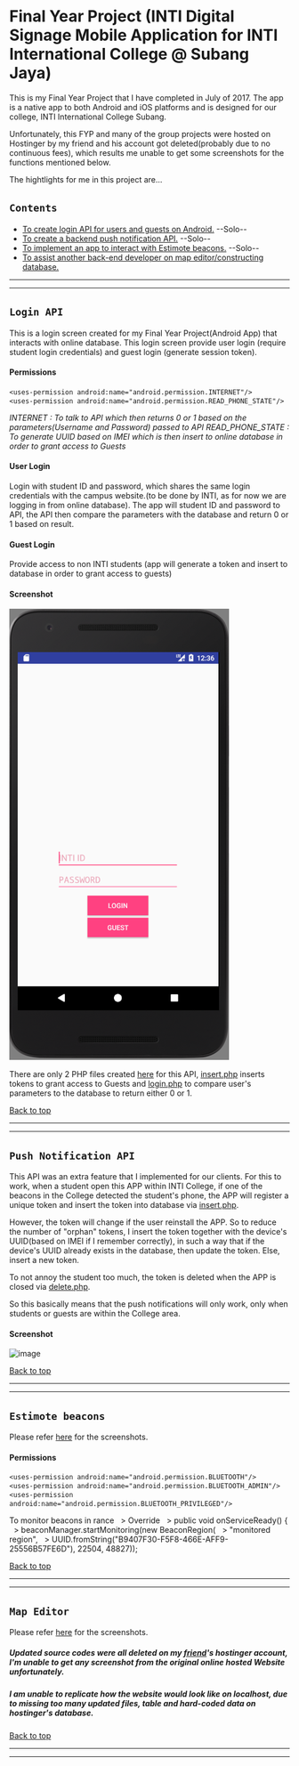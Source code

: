 # Final Year Project (INTI Digital Signage Mobile Application for INTI International College @ Subang Jaya)
This is my Final Year Project that I have completed in July of 2017. 
The app is a native app to both Android and iOS platforms and is designed for our college, INTI International College Subang.

Unfortunately, this FYP and many of the group projects were hosted on Hostinger by my friend and his account got deleted(probably due to no continuous fees), which results me unable to get some screenshots for the functions mentioned below.

The hightlights for me in this project are...

## `Contents`
* [To create login API for users and guests on Android.](#login-api)            --Solo--
* [To create a backend push notification API.](#push-notification-api)          --Solo--
* [To implement an app to interact with Estimote beacons.](#estimote-beacons)   --Solo--
* [To assist another back-end developer on map editor/constructing database.](#map-editor)


****************************************************************************************************************************************
****************************************************************************************************************************************
## `Login API`
This is a login screen created for my Final Year Project(Android App) that interacts with online database.
This login screen provide user login (require student login credentials) and guest login (generate session token).

#### Permissions     
    <uses-permission android:name="android.permission.INTERNET"/>
    <uses-permission android:name="android.permission.READ_PHONE_STATE"/>
*INTERNET        : To talk to API which then returns 0 or 1 based on the parameters(Username and Password) passed to API
READ_PHONE_STATE : To generate UUID based on IMEI which is then insert to online database in order to grant access to Guests*    
    
#### User Login     
Login with student ID and password, which shares the same login credentials with the campus website.(to be done by INTI, as for now we are logging in from online database). The app will student ID and password to API, the API then compare the parameters with the database and return 0 or 1 based on result.

#### Guest Login
Provide access to non INTI students (app will generate a token and insert to database in order to grant access to guests)

#### Screenshot     
![image](https://github.com/shinjiat/Android-Login/blob/master/AndroidLogin/ScreenShot_20170829203644.png)

There are only 2 PHP files created [here](https://github.com/shinjiat/INTI-DIGITAL-SIGNAGE/tree/master/source%20codes/login) for this API, [insert.php](https://github.com/shinjiat/INTI-DIGITAL-SIGNAGE/blob/master/source%20codes/login/insert.php) inserts tokens to grant access to Guests and [login.php](https://github.com/shinjiat/INTI-DIGITAL-SIGNAGE/blob/master/source%20codes/login/login.php) to compare user's parameters to the database to return either 0 or 1.

[Back to top](#contents)
****************************************************************************************************************************************
****************************************************************************************************************************************
## `Push Notification API`
This API was an extra feature that I implemented for our clients.
For this to work, when a student open this APP within INTI College, if one of the beacons in the College detected the student's phone, the APP will register a unique token and insert the token into database via [insert.php](https://github.com/shinjiat/INTI-DIGITAL-SIGNAGE/blob/master/source%20codes/notification/insert.php).

However, the token will change if the user reinstall the APP. So to reduce the number of "orphan" tokens, I insert the token together with the device's UUID(based on IMEI if I remember correctly), in such a way that if the device's UUID already exists in the database, then update the token. Else, insert a new token.

To not annoy the student too much, the token is deleted when the APP is closed via [delete.php](https://github.com/shinjiat/INTI-DIGITAL-SIGNAGE/blob/master/source%20codes/notification/delete.php).

So this basically means that the push notifications will only work, only when students or guests are within the College area.

#### Screenshot
![image](https://github.com/shinjiat/INTI-DIGITAL-SIGNAGE/blob/master/screenshots/ScreenShot_20171027041955.png?raw=true)

[Back to top](#contents)
****************************************************************************************************************************************
****************************************************************************************************************************************
## `Estimote beacons`
Please refer [here](https://drive.google.com/file/d/0Bx9LRWgMTzbZaHJvVHlrV1g2VmM/view?usp=sharing) for the screenshots.

#### Permissions
    <uses-permission android:name="android.permission.BLUETOOTH"/>
    <uses-permission android:name="android.permission.BLUETOOTH_ADMIN"/>
    <uses-permission android:name="android.permission.BLUETOOTH_PRIVILEGED"/>

To monitor beacons in rance
    > Override
    > public void onServiceReady() {
    > beaconManager.startMonitoring(new BeaconRegion(
    > "monitored region",
    > UUID.fromString("B9407F30-F5F8-466E-AFF9-25556B57FE6D"), 22504, 48827));
    
[Back to top](#contents)
****************************************************************************************************************************************
****************************************************************************************************************************************

## `Map Editor`
Please refer [here](https://drive.google.com/file/d/0Bx9LRWgMTzbZaHJvVHlrV1g2VmM/view?usp=sharing) for the screenshots.


##### Updated source codes were all deleted on my [friend](https://github.com/buyback)'s hostinger account, I'm unable to get any screenshot from the original online hosted Website unfortunately.
##### I am unable to replicate how the website would look like on localhost, due to missing too many updated files, table and hard-coded data on hostinger's database.

[Back to top](#contents)
****************************************************************************************************************************************
****************************************************************************************************************************************
